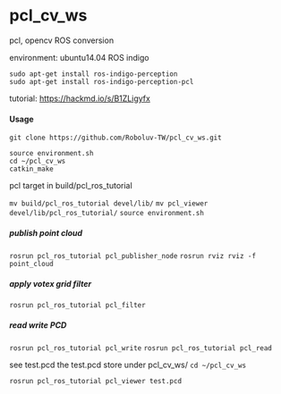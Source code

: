 # pcl_cv_ws
pcl, opencv ROS conversion 

environment: ubuntu14.04 ROS indigo

```
sudo apt-get install ros-indigo-perception
sudo apt-get install ros-indigo-perception-pcl
```
tutorial:
https://hackmd.io/s/B1ZLigyfx

#### Usage
`git clone https://github.com/Roboluv-TW/pcl_cv_ws.git`

```
source environment.sh
cd ~/pcl_cv_ws
catkin_make
```
pcl target in 
build/pcl_ros_tutorial

`mv build/pcl_ros_tutorial devel/lib/`
`mv pcl_viewer devel/lib/pcl_ros_tutorial/`
`source environment.sh`
##### publish point cloud
`rosrun pcl_ros_tutorial pcl_publisher_node`
`rosrun rviz rviz -f point_cloud`
##### apply votex grid filter 
`rosrun pcl_ros_tutorial pcl_filter`
##### read write PCD
`rosrun pcl_ros_tutorial pcl_write`
`rosrun pcl_ros_tutorial pcl_read`

see test.pcd
the test.pcd store under pcl_cv_ws/
`cd ~/pcl_cv_ws`

`rosrun pcl_ros_tutorial pcl_viewer test.pcd`


